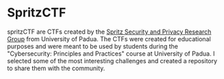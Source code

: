 # SpritzCTF

spritzCTF are CTFs created by the [Spritz Security and Privacy Research Group](https://spritz.math.unipd.it/index.html) from University of Padua.
The CTFs were created for educational purposes and were meant to be used by students during the "Cybersecurity: Principles and Practices" course at University of Padua. I selected some of the most interesting challenges and created a repository to share them with the community.
